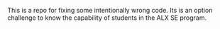 This is a repo for fixing some intentionally wrong code. Its is an option challenge to know the capability of students in the ALX SE program.
